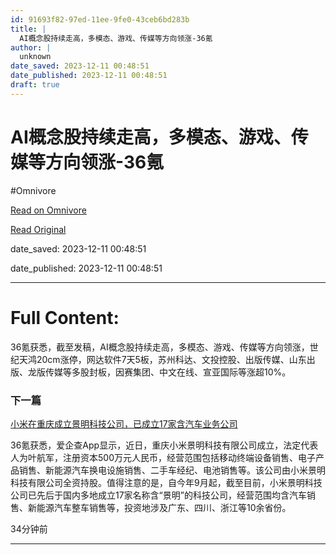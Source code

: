 ```yaml
---
id: 91693f82-97ed-11ee-9fe0-43ceb6bd283b
title: |
  AI概念股持续走高，多模态、游戏、传媒等方向领涨-36氪
author: |
  unknown
date_saved: 2023-12-11 00:48:51
date_published: 2023-12-11 00:48:51
draft: true
---
```


# AI概念股持续走高，多模态、游戏、传媒等方向领涨-36氪
#Omnivore

[Read on Omnivore](https://omnivore.app/me/ai-36-18c5789fb27)

[Read Original](https://36kr.com/newsflashes/2555932375898245?f=rss)

date_saved: 2023-12-11 00:48:51

date_published: 2023-12-11 00:48:51

--- 

# Full Content: 

36氪获悉，截至发稿，AI概念股持续走高，多模态、游戏、传媒等方向领涨，世纪天鸿20cm涨停，网达软件7天5板，苏州科达、文投控股、出版传媒、山东出版、龙版传媒等多股封板，因赛集团、中文在线、宣亚国际等涨超10%。

### 下一篇

[小米在重庆成立景明科技公司，已成立17家含汽车业务公司](https://36kr.com/newsflashes/2555930580015497)

36氪获悉，爱企查App显示，近日，重庆小米景明科技有限公司成立，法定代表人为叶航军，注册资本500万元人民币，经营范围包括移动终端设备销售、电子产品销售、新能源汽车换电设施销售、二手车经纪、电池销售等。该公司由小米景明科技有限公司全资持股。值得注意的是，自今年9月起，截至目前，小米景明科技公司已先后于国内多地成立17家名称含“景明”的科技公司，经营范围均含汽车销售、新能源汽车整车销售等，投资地涉及广东、四川、浙江等10余省份。

34分钟前

---

